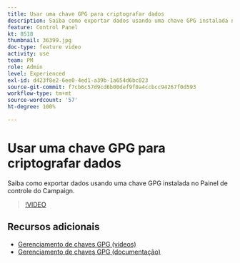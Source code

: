 ```yaml
---
title: Usar uma chave GPG para criptografar dados
description: Saiba como exportar dados usando uma chave GPG instalada no Painel de controle do Campaign.
feature: Control Panel
kt: 8518
thumbnail: 36399.jpg
doc-type: feature video
activity: use
team: PM
role: Admin
level: Experienced
exl-id: d423f8e2-6ee0-4ed1-a39b-1a654d6bc023
source-git-commit: f7cb6c57d9cd6b00def9f0a4ccbcc94267f0d593
workflow-type: tm+mt
source-wordcount: '57'
ht-degree: 100%

---
```


# Usar uma chave GPG para criptografar dados

Saiba como exportar dados usando uma chave GPG instalada no Painel de controle do Campaign.

>[!VIDEO](https://video.tv.adobe.com/v/36399?quality=12)

## Recursos adicionais

* [Gerenciamento de chaves GPG (vídeos)](./gpg-key-management-overview.md)
* [Gerenciamento de chaves GPG (documentação)](https://experienceleague.adobe.com/docs/control-panel/using/instances-settings/gpg-keys-management.html?lang=pt-BR)
